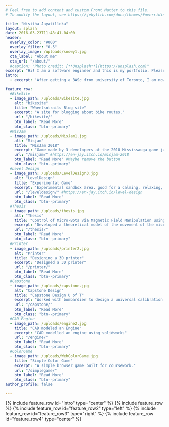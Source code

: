 ```yaml
---
# Feel free to add content and custom Front Matter to this file.
# To modify the layout, see https://jekyllrb.com/docs/themes/#overriding-theme-defaults

title: "Nisitha Jayatilleka"
layout: splash
date: 2016-03-23T11:48:41-04:00
header:
  overlay_color: "#000"
  overlay_filter: "0.5"
  overlay_image: /uploads/snowy1.jpg
  cta_label: "About me"
  cta_url: "/about/"
  #caption: "Photo credit: [**Unsplash**](https://unsplash.com)"
excerpt: "Hi! I am a software engineer and this is my portfolio. Please enjoy your stay here and don't hesitate to contact me if you see something interesting."
intro: 
  - excerpt: 'After getting a BASc from university of Toronto, I am now exploring the fields listed below. Click on one to discover more' # Centered with `type="center"`'

feature_row: 
  #BikeSite
  - image_path: /uploads/Bikesite.jpg
    alt: "bikesite"
    title: "Wheelsntrails Blog site"
    excerpt: "A site for blogging about bike routes." 
    url: "/bikesite/"
    btn_label: "Read More"
    btn_class: "btn--primary"
  #MisJam
  - image_path: /uploads/MisJam1.jpg
    alt: "Misjam"
    title: "MisJam 2018"
    excerpt: "Game made by 3 developers at the 2018 Mississauga game jam.  It's filled with tension. An act of balancing defying gravity and invisible wind forces."
    url: "/misjam/" #https://en-jay.itch.io/misjam-2018
    btn_label: "Read More" #Maybe remove the button
    btn_class: "btn--primary"
  #Level Design
  - image_path: /uploads/LevelDesign3.jpg
    alt: "LevelDesign"
    title: "Experimental Game"
    excerpt: 'Experimental sandbox area. good for a calming, relaxing, meditative walkaround in the rain.'
    url: "/leveldesign/" #https://en-jay.itch.io/level-design
    btn_label: "Read More"
    btn_class: "btn--primary"
  #Thesis
  - image_path: /uploads/thesis.jpg
    alt: "Thesis"
    title: "Control of Micro-Bots via Magnetic Field Manipulation using a Vision Feedback Control System."
    excerpt: 'Developed a theoretical model of the movement of the micro-bot. Designed a visual feedback control system and implemented it using an Arduino Mega 2560.'
    url: "/thesis/"
    btn_label: "Read More"
    btn_class: "btn--primary"
  #Printer
  - image_path: /uploads/printer2.jpg
    alt: "Printer"
    title: "Designing a 3D printer"
    excerpt: "Designed a 3D printer"    
    url: "/printer/"
    btn_label: "Read More"
    btn_class: "btn--primary"
  #Capstone
  - image_path: /uploads/capstone.jpg
    alt: "Capstone Design"
    title: "Capstone Design U of T"
    excerpt: "Worked with bombardier to design a universal calibration block"
    url: "/capstone/"
    btn_label: "Read More"
    btn_class: "btn--primary"  
  #CAD Engine
  - image_path: /uploads/engine2.jpg
    title: "CAD modeled an Engine"
    excerpt: "CAD modelled an engine using solidworks"
    url: "/engine/"
    btn_label: "Read More"
    btn_class: "btn--primary"  
  #ColorGame
  - image_path: /uploads/WebColorGame.jpg
    title: "Simple Color Game"
    excerpt: "A simple browser game built for coursework."
    url: "/simplegame/"
    btn_label: "Read More"
    btn_class: "btn--primary"  
author_profile: false

---
```


{% include feature_row id="intro" type="center" %}
{% include feature_row %}
{% include feature_row id="feature_row2" type="left" %}
{% include feature_row id="feature_row3" type="right" %}
{% include feature_row id="feature_row4" type="center" %}